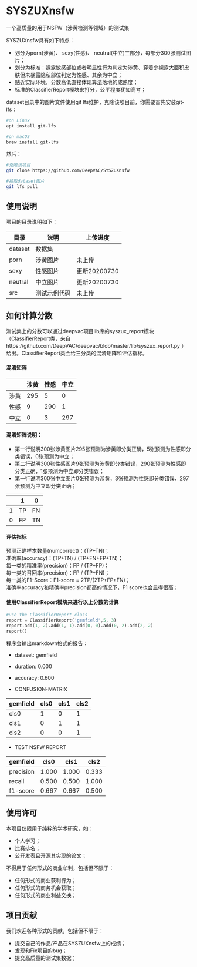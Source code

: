 # SYSZUXnsfw
一个高质量的用于NSFW（涉黄检测等领域）的测试集          

SYSZUXnsfw具有如下特点：

- 划分为porn(涉黄)、 sexy(性感)、 neutral(中立)三部分，每部分300张测试图片；
- 划分为标准：裸露敏感部位或者明显性行为判定为涉黄、穿着少裸露大面积皮肤但未暴露隐私部位判定为性感、其余为中立；                   
- 贴近实际环境，分数高低直接体现算法落地的成熟度；             
- 标准的ClassifierReport模块来打分，公平程度犹如高考；               

dataset目录中的图片文件使用git lfs维护，克隆该项目前，你需要首先安装git-lfs：
```bash
#on Linux
apt install git-lfs

#on macOS
brew install git-lfs
```
然后：
```bash
#克隆该项目
git clone https://github.com/DeepVAC/SYSZUXnsfw

#拉取dataset图片
git lfs pull
```

## 使用说明

项目的目录说明如下：     

|  目录   |  说明   |  上传进度  |
|---------|---------|------------|
|dataset  |数据集   |
|porn     |涉黄图片 |未上传      |
|sexy     |性感图片 |更新20200730|
|neutral  |中立图片 |更新20200730|
|src      |测试示例代码|未上传   |


## 如何计算分数

测试集上的分数可以通过deepvac项目lib库的syszux_report模块（ClassifierReport类，来自https://github.com/DeepVAC/deepvac/blob/master/lib/syszux_report.py ）给出。ClassifierReport类会给三分类的混淆矩阵和评估指标。

#### 混淆矩阵

|      | 涉黄 | 性感 | 中立 |
|------|------|------|------|
| 涉黄 | 295  | 5    | 0    |
| 性感 | 9    | 290  | 1    |
| 中立 | 0    | 3    | 297  |
   
#### 混淆矩阵说明：
- 第一行说明300张涉黄图片295张预测为涉黄即分类正确，5张预测为性感即分类错误，0张预测为中立；               
- 第二行说明300张性感图片9张预测为涉黄即分类错误，290张预测为性感即分类正确，1张预测为中立即分类错误；               
- 第一行说明300张中立图片0张预测为涉黄，3张预测为性感即分类错误，297张预测为中立即分类正确；               

|    | 1   | 0   |
|----|-----|-----|
| 1  | TP  | FN  |
| 0  | FP  | TN  |

#### 评估指标
预测正确样本数量(numcorrect)：(TP+TN)；              
准确率(accuracy)：(TP+TN) / (TP+FN+FP+TN)；  
每一类的精准率(precision)：FP / (TP+FP)；         
每一类的召回率(precision)：FP / (TP+FN)；        
每一类的F1-Score：F1-score = 2TP/(2TP+FP+FN)；     
准确率accuracy和精确率precision都高的情况下，F1 score也会显得很高；          

#### 使用ClassifierReport模块来进行以上分数的计算
```python
#use the ClassifierReport class
report = ClassifierReport('gemfield',5, 3)
report.add(1, 2).add(1, 1).add(0, 0).add(0, 2).add(2, 2)
report()
```
程序会输出markdown格式的报告：
- dataset: gemfield
- duration: 0.000
- accuracy: 0.600

- CONFUSION-MATRIX

| gemfield | cls0 | cls1 | cls2 
|---|---|---|---
| cls0 | 1 | 0 | 1 
| cls1 | 0 | 1 | 1 
| cls2 | 0 | 0 | 1 

- TEST NSFW REPORT

| gemfield | cls0 | cls1 | cls2 
|---|---|---|---
| precision | 1.000 | 1.000 | 0.333 
| recall | 0.500 | 0.500 | 1.000 
| f1-score | 0.667 | 0.667 | 0.500 

## 使用许可
本项目仅限用于纯粹的学术研究，如：
- 个人学习；
- 比赛排名；
- 公开发表且开源其实现的论文；

不得用于任何形式的商业牟利，包括但不限于：
- 任何形式的商业获利行为；
- 任何形式的商务机会获取；
- 任何形式的商业利益交换；


## 项目贡献
我们欢迎各种形式的贡献，包括但不限于：
- 提交自己的作品/产品在SYSZUXnsfw上的成绩；
- 发现和Fix项目的bug；
- 提交高质量的测试集数据；
